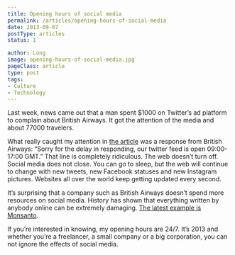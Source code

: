 ```yaml
---
title: Opening hours of social media
permalink: /articles/opening-hours-of-social-media
date: 2013-09-07
postType: articles
status: 1

author: Long
image: opening-hours-of-social-media.jpg
pageClass: article
type: post
tags:
- Culture
- Technology
---
```


Last week, news came out that a man spent $1000 on Twitter’s ad platform to complain about British Airways. It got the attention of the media and about 77000 travelers.

What really caught my attention in <a target="_blank" href="http://abcnews.go.com/Travel/man-pays-1k-bash-airline-twitter/story?id=20165378">the article</a> was a response from British Airways: “Sorry for the delay in responding, our twitter feed is open 09:00-17:00 GMT.” That line is completely ridiculous. The web doesn’t turn off. Social media does not close. You can go to sleep, but the web will continue to change with new tweets, new Facebook statuses and new Instagram pictures. Websites all over the world keep getting updated every second.

It’s surprising that a company such as British Airways doesn’t spend more resources on social media. History has shown that everything written by anybody online can be extremely damaging. <a target="_blank" href="https://www.google.com/search?hl=en&gl=us&tbm=nws&q=monsanto">The latest example is Monsanto</a>.

If you’re interested in knowing, my opening hours are 24/7. It’s 2013 and whether you’re a freelancer, a small company or a big corporation, you can not ignore the effects of social media.
